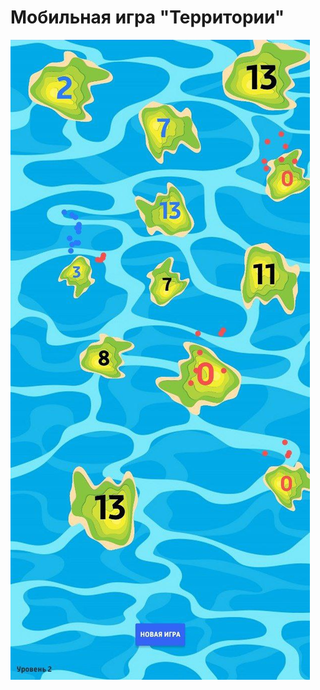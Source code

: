# Мобильная игра "Территории"

![Скриншот](https://github.com/KIvanX/Territory_game/blob/master/app/src/main/res/drawable-v24/screenshot.jpg)
